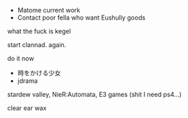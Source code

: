 - Matome current work
- Contact poor fella who want Eushully goods

what the fuck is kegel

start clannad. again.

do it now
- 時をかける少女
- jdrama

stardew valley, 
NieR:Automata,
E3 games (shit I need ps4...)

clear ear wax
